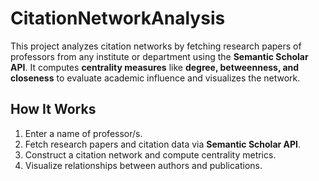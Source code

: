# CitationNetworkAnalysis  

This project analyzes citation networks by fetching research papers of professors from any institute or department using the **Semantic Scholar API**. It computes **centrality measures** like **degree, betweenness, and closeness** to evaluate academic influence and visualizes the network.  

## How It Works  
1. Enter a name of professor/s.  
2. Fetch research papers and citation data via **Semantic Scholar API**.  
3. Construct a citation network and compute centrality metrics.  
4. Visualize relationships between authors and publications.  
